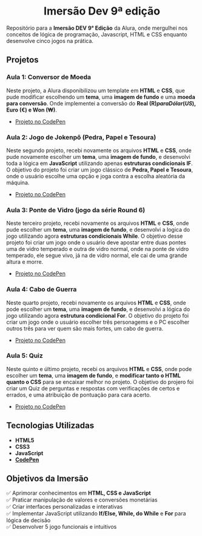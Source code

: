 <h1 align="center">
  Imersão Dev 9ª edição
</h1>

Repositório para a **Imersão DEV 9° Edição** da Alura, onde mergulhei nos conceitos de lógica de programação, Javascript, HTML e CSS enquanto desenvolve cinco jogos na prática.

## Projetos

### Aula 1: Conversor de Moeda

Neste projeto, a Alura disponibilizou um template em **HTML** e **CSS**, que pude modificar escolhendo um **tema**, uma **imagem de fundo** e uma **moeda para conversão**. Onde implementei a conversão do **Real (R$) para Dólar (US$), Euro (€) e Won (₩)**.

- [Projeto no CodePen](https://codepen.io/Franklin-B-Oliveira/pen/ZYEmVmN) 

### Aula 2: Jogo de Jokenpô (Pedra, Papel e Tesoura)

Neste segundo projeto, recebi novamente os arquivos **HTML** e **CSS**, onde pude novamente escolher um **tema**, uma **imagem de fundo**, e desenvolvi toda a lógica em **JavaScript** utilizando apenas **estruturas condicionais IF**. O objetivo do projeto foi criar um jogo clássico de **Pedra, Papel e Tesoura**, onde o usuário escolhe uma opção e joga contra a escolha aleatória da máquina.

- [Projeto no CodePen](https://codepen.io/Franklin-B-Oliveira/pen/pvoqLJg) 

### Aula 3: Ponte de Vidro (jogo da série Round 6)

Neste terceiro projeto, recebi novamente os arquivos **HTML** e **CSS**, onde pude escolher um **tema**, uma **imagem de fundo**, e desenvolvi a logica do jogo utilizando agora **estruturas condicionais While**. O objetivo desse projeto foi criar um jogo onde o usuário deve apostar entre duas pontes uma de vidro temperado e outra de vidro normal, onde na ponte de vidro temperado, ele segue vivo, já na de vidro normal, ele cai de uma grande altura e morre.

- [Projeto no CodePen](https://codepen.io/Franklin-B-Oliveira/pen/xbxMqba) 

### Aula 4: Cabo de Guerra

Neste quarto projeto, recebi novamente os arquivos **HTML** e **CSS**, onde pode escolher um **tema**, uma **imagem de fundo**, e desenvolvi a lógica do jogo utilizando agora **estrutura condicional For**. O objetivo do projeto foi criar um jogo onde o usuário escolher três personagems e o PC escolher outros três para ver quem são mais fortes, um cabo de guerra.

- [Projeto no CodePen](https://codepen.io/Franklin-B-Oliveira/pen/ZYEPxBG) 

### Aula 5: Quiz
Neste quinto e último projeto, recebi os arquivos **HTML** e **CSS**, onde pode escolher um **tema**, uma **imagem de fundo**, e **modificar tanto o HTML quanto o CSS** para se encaixar melhor no projeto. O objetivo do projero foi criar um Quiz de perguntas e respostas com verificações de certos e errados, e uma atribuição de pontuação para cara acerto.

- [Projeto no CodePen](https://codepen.io/Franklin-B-Oliveira/pen/XJWGqpV) 

## Tecnologias Utilizadas

- **HTML5**  
- **CSS3**  
- **JavaScript**  
- **[CodePen](https://codepen.io/)**

## Objetivos da Imersão

✅ Aprimorar conhecimentos em **HTML, CSS e JavaScript**  
✅ Praticar manipulação de valores e conversões monetárias  
✅ Criar interfaces personalizadas e interativas  
✅ Implementar JavaScript utilizando **If/Else, While, do While** e **For** para lógica de decisão  
✅ Desenvolver 5 jogo funcionais e intuitivos  
